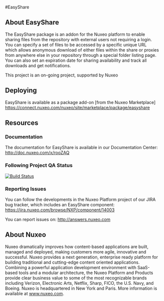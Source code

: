 
#EasyShare

## About EasyShare
The EasyShare package is an addon for the Nuxeo platform to enable sharing files from the repository with external users not requiring a login. You can specify a set of files to be accessed by a specific unique URL which allows anonymous download of either files within the share or proxies from anywhere else in your repository through a special folder listing page. You can also set an expiration date for sharing availability and track all downloads and get notifications.

This project is an on-going project, supported by Nuxeo

## Deploying
EasyShare is available as a package add-on [from the Nuxeo Marketplace] https://connect.nuxeo.com/nuxeo/site/marketplace/package/easyshare

## Resources
### Documentation
The documentation for EasyShare is available in our Documentation Center: http://doc.nuxeo.com/x/rooZAQ

### Following Project QA Status

[![Build Status](https://qa.nuxeo.org/jenkins/buildStatus/icon?job=addons_nuxeo-easyshare-master)](https://qa.nuxeo.org/jenkins/job/addons_nuxeo-easyshare-master/)

### Reporting Issues
You can follow the developments in the Nuxeo Platform project of our JIRA bug tracker, which includes an EasyShare component:
https://jira.nuxeo.com/browse/NXP/component/14003

You can report issues on: http://answers.nuxeo.com

## About Nuxeo
Nuxeo dramatically improves how content-based applications are built, managed and deployed, making customers more agile, innovative and successful. Nuxeo provides a next generation, enterprise ready platform for building traditional and cutting-edge content oriented applications. Combining a powerful application development environment with SaaS-based tools and a modular architecture, the Nuxeo Platform and Products provide clear business value to some of the most recognizable brands including Verizon, Electronic Arts, Netflix, Sharp, FICO, the U.S. Navy, and Boeing. Nuxeo is headquartered in New York and Paris. More information is available at www.nuxeo.com.
